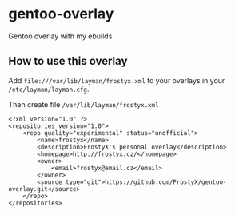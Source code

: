 # gentoo-overlay

Gentoo overlay with my ebuilds

## How to use this overlay

Add `file:///var/lib/layman/frostyx.xml` to your overlays in your `/etc/layman/layman.cfg`.


Then create file `/var/lib/layman/frostyx.xml`

	<?xml version="1.0" ?>
	<repositories version="1.0">
		<repo quality="experimental" status="unofficial">
			<name>frostyx</name>
			<description>FrostyX's personal overlay</description>
			<homepage>http://frostyx.cz/</homepage>
			<owner>
				<email>frostyx@email.cz</email>
			</owner>
			<source type="git">https://github.com/FrostyX/gentoo-overlay.git</source>
		</repo>
	</repositories>
